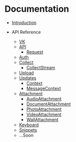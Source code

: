 # Documentation

* [Introduction](introduction.md)

* API Reference
	* [VK](api-reference/vk.md)
	* [API](api-reference/api.md)
		* [Request](api-reference/request.md)
	* [Auth](api-reference/auth.md)
	* [Collect](api-reference/collect.md)
		* [CollectStream](api-reference/collect-stream.md)
	* [Upload](api-reference/upload.md)
	* [Updates](api-reference/updates.md)
		* [Context](api-reference/contexts/context.md)
		* [MessageContext](api-reference/contexts/message.md)
	* [Attachment](api-reference/attachments/attachment.md)
		* [AudioAttachment](api-reference/attachments/audio.md)
		* [DocumentAttachment](api-reference/attachments/document.md)
		* [PhotoAttachment](api-reference/attachments/photo.md)
		* [VideoAttachment](api-reference/attachments/video.md)
		* [WallAttachment](api-reference/attachments/wall.md)
	* [Keyboard](api-reference/buttons/keyboard.md)
	* [Snippets](api-reference/snippets.md)
	* ...Soon

